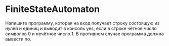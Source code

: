 # FiniteStateAutomaton
Напишите программу, которая на вход получает строку состоящую из нулей и единиц
и выводит в консоль yes, если в строке чётное число символов 0 и нечётное число 1. 
В противном случае программа должна вывести no.
